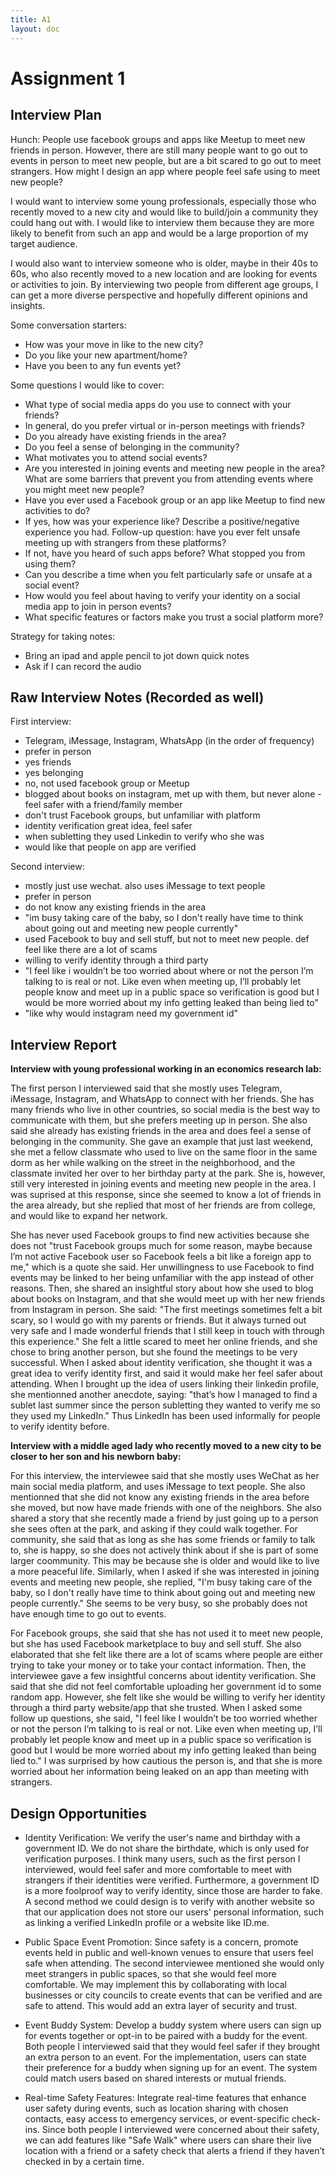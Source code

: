 ```yaml
---
title: A1
layout: doc
---
```


# Assignment 1

## Interview Plan

Hunch: People use facebook groups and apps like Meetup to meet new friends in person. However, there are still many people want to go out to events in person to meet new people, but are a bit scared to go out to meet strangers. How might I design an app where people feel safe using to meet new people?

I would want to interview some young professionals, especially those who recently moved to a new city and would like to build/join a community they could hang out with. I would like to interview them because they are more likely to benefit from such an app and would be a large proportion of my target audience. 

I would also want to interview someone who is older, maybe in their 40s to 60s, who also recently moved to a new location and are looking for events or activities to join. By interviewing two people from different age groups, I can get a more diverse perspective and hopefully different opinions and insights. 

Some conversation starters: 
- How was your move in like to the new city?
- Do you like your new apartment/home?
- Have you been to any fun events yet?

Some questions I would like to cover:
- What type of social media apps do you use to connect with your friends?
- In general, do you prefer virtual or in-person meetings with friends?
- Do you already have existing friends in the area?
- Do you feel a sense of belonging in the community?
- What motivates you to attend social events?
- Are you interested in joining events and meeting new people in the area? What are some barriers that prevent you from attending events where you might meet new people?
- Have you ever used a Facebook group or an app like Meetup to find new activities to do?
- If yes, how was your experience like? Describe a positive/negative experience you had. Follow-up question: have you ever felt unsafe meeting up with strangers from these platforms?
- If not, have you heard of such apps before? What stopped you from using them?
- Can you describe a time when you felt particularly safe or unsafe at a social event?
- How would you feel about having to verify your identity on a social media app to join in person events?
- What specific features or factors make you trust a social platform more?

Strategy for taking notes: 
- Bring an ipad and apple pencil to jot down quick notes
- Ask if I can record the audio 

## Raw Interview Notes (Recorded as well)
First interview:
- Telegram, iMessage, Instagram, WhatsApp (in the order of frequency) 
- prefer in person
- yes friends
- yes belonging
- no, not used facebook group or Meetup
- blogged about books on instagram, met up with them, but never alone - feel safer with a friend/family member
- don't trust Facebook groups, but unfamiliar with platform
- identity verification great idea, feel safer
- when subletting they used Linkedin to verify who she was
- would like that people on app are verified

Second interview:
- mostly just use wechat. also uses iMessage to text people
- prefer in person
- do not know any existing friends in the area
- "im busy taking care of the baby, so I don't really have time to think about going out and meeting new people currently"
- used Facebook to buy and sell stuff, but not to meet new people. def feel like there are a lot of scams
- willing to verify identity through a third party
- "I feel like i wouldn’t be too worried about where or not the person I’m talking to is real or not. Like even when meeting up, I’ll probably let people know and meet up in a public space so verification is good but I would be more worried about my info getting leaked than being lied to"
- "like why would instagram need my government id"

## Interview Report
**Interview with young professional working in an economics research lab:**

The first person I interviewed said that she mostly uses Telegram, iMessage, Instagram, and WhatsApp to connect with her friends. She has many friends who live in other countries, so social media is the best way to communicate with them, but she prefers meeting up in person. She also said she already has existing friends in the area and does feel a sense of belonging in the community. She gave an example that just last weekend, she met a fellow classmate who used to live on the same floor in the same dorm as her while walking on the street in the neighborhood, and the classmate invited her over to her birthday party at the park. She is, however, still very interested in joining events and meeting new people in the area. I was suprised at this response, since she seemed to know a lot of friends in the area already, but she replied that most of her friends are from college, and would like to expand her network. 

She has never used Facebook groups to find new activities because she does not "trust Facebook groups much for some reason, maybe because I’m not active Facebook user so Facebook feels a bit like a foreign app to me," which is a quote she said. Her unwillingness to use Facebook to find events may be linked to her being unfamiliar with the app instead of other reasons. Then, she shared an insightful story about how she used to blog about books on Instagram, and that she would meet up with her new friends from Instagram in person. She said: "The first meetings sometimes felt a bit scary, so I would go with my parents or friends. But it always turned out very safe and I made wonderful friends that I still keep in touch with through this experience." She felt a little scared to meet her online friends, and she chose to bring another person, but she found the meetings to be very successful. When I asked about identity verification, she thought it was a great idea to verify identity first, and said it would make her feel safer about attending. When I brought up the idea of users linking their linkedin profile, she mentionned another anecdote, saying: "that’s how I managed to find a sublet last summer since the person subletting they wanted to verify me so they used my LinkedIn." Thus LinkedIn has been used informally for people to verify identity before. 

**Interview with a middle aged lady who recently moved to a new city to be closer to her son and his newborn baby:**

For this interview, the interviewee said that she mostly uses WeChat as her main social media platform, and uses iMessage to text people. She also mentionned that she did not know any existing friends in the area before she moved, but now have made friends with one of the neighbors. She also shared a story that she recently made a friend by just going up to a person she sees often at the park, and asking if they could walk together. For community, she said that as long as she has some friends or family to talk to, she is happy, so she does not actively think about if she is part of some larger coommunity. This may be because she is older and would like to live a more peaceful life. Similarly, when I asked if she was interested in joining events and meeting new people, she replied, "I'm busy taking care of the baby, so I don't really have time to think about going out and meeting new people currently." She seems to be very busy, so she probably does not have enough time to go out to events. 

For Facebook groups, she said that she has not used it to meet new people, but she has used Facebook marketplace to buy and sell stuff. She also elaborated that she felt like there are a lot of scams where people are either trying to take your money or to take your contact information. Then, the interviewee gave a few insightful concerns about identity verification. She said that she did not feel comfortable uploading her government id to some random app. However, she felt like she would be willing to verify her identity through a third party website/app that she trusted. When I asked some follow up questions, she said, "I feel like I wouldn’t be too worried whether or not the person I’m talking to is real or not. Like even when meeting up, I’ll probably let people know and meet up in a public space so verification is good but I would be more worried about my info getting leaked than being lied to." I was surprised by how cautious the person is, and that she is more worried about her information being leaked on an app than meeting with strangers. 

## Design Opportunities

- Identity Verification: We verify the user's name and birthday with a government ID. We do not share the birthdate, which is only used for verification purposes. I think many users, such as the first person I interviewed, would feel safer and more comfortable to meet with strangers if their identities were verified. Furthermore, a government ID is a more foolproof way to verify identity, since those are harder to fake. A second method we could design is to verify with another website so that our application does not store our users' personal information, such as linking a verified LinkedIn profile or a website like ID.me.

- Public Space Event Promotion: Since safety is a concern, promote events held in public and well-known venues to ensure that users feel safe when attending. The second interviewee mentioned she would only meet strangers in public spaces, so that she would feel more comfortable. We may implement this by collaborating with local businesses or city councils to create events that can be verified and are safe to attend. This would add an extra layer of security and trust.

- Event Buddy System: Develop a buddy system where users can sign up for events together or opt-in to be paired with a buddy for the event. Both people I interviewed said that they would feel safer if they brought an extra person to an event. For the implementation, users can state their preference for a buddy when signing up for an event. The system could match users based on shared interests or mutual friends.

- Real-time Safety Features: Integrate real-time features that enhance user safety during events, such as location sharing with chosen contacts, easy access to emergency services, or event-specific check-ins. Since both people I interviewed were concerned about their safety, we can add features like "Safe Walk" where users can share their live location with a friend or a safety check that alerts a friend if they haven’t checked in by a certain time.

